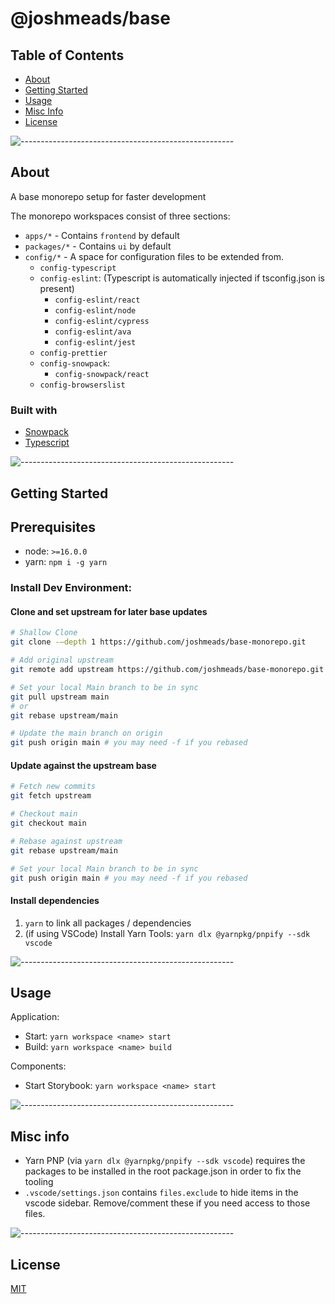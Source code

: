 # @joshmeads/base


## Table of Contents

- [About](#about)
- [Getting Started](#getting_started)
- [Usage](#usage)
- [Misc Info](#misc-info)
- [License](#license)

![-----------------------------------------------------](https://raw.githubusercontent.com/andreasbm/readme/master/assets/lines/rainbow.png)
## About <a name = "about"></a>

A base monorepo setup for faster development

The monorepo workspaces consist of three sections:
  - `apps/*` - Contains `frontend` by default
  - `packages/*` - Contains `ui` by default
  - `config/*` - A space for configuration files to be extended from.
    - `config-typescript`
    - `config-eslint`: (Typescript is automatically injected if tsconfig.json is present)
      - `config-eslint/react`
      - `config-eslint/node`
      - `config-eslint/cypress`
      - `config-eslint/ava`
      - `config-eslint/jest`
    - `config-prettier`
    - `config-snowpack`:
      - `config-snowpack/react`
    - `config-browserslist`

### Built with
- [Snowpack](https://www.snowpack.dev/)
- [Typescript](https://www.typescriptlang.org/)

![-----------------------------------------------------](https://raw.githubusercontent.com/andreasbm/readme/master/assets/lines/rainbow.png)
## Getting Started <a name = "getting_started"></a>

## Prerequisites

- node: `>=16.0.0`
- yarn: `npm i -g yarn`

### Install Dev Environment:

#### Clone and set upstream for later base updates
  ```bash
  # Shallow Clone
  git clone -–depth 1 https://github.com/joshmeads/base-monorepo.git

  # Add original upstream
  git remote add upstream https://github.com/joshmeads/base-monorepo.git

  # Set your local Main branch to be in sync
  git pull upstream main
  # or
  git rebase upstream/main

  # Update the main branch on origin
  git push origin main # you may need -f if you rebased
  ```

#### Update against the upstream base
```bash
# Fetch new commits
git fetch upstream

# Checkout main
git checkout main

# Rebase against upstream
git rebase upstream/main

# Set your local Main branch to be in sync
git push origin main # you may need -f if you rebased
```

#### Install dependencies
1. `yarn` to link all packages / dependencies
2. (if using VSCode) Install Yarn Tools: `yarn dlx @yarnpkg/pnpify --sdk vscode`

![-----------------------------------------------------](https://raw.githubusercontent.com/andreasbm/readme/master/assets/lines/rainbow.png)
## Usage <a name = "usage"></a>

Application:
- Start: `yarn workspace <name> start`
- Build: `yarn workspace <name> build`

Components:
- Start Storybook: `yarn workspace <name> start`

![-----------------------------------------------------](https://raw.githubusercontent.com/andreasbm/readme/master/assets/lines/rainbow.png)
## Misc info <a name = "misc-info"></a>
- Yarn PNP (via `yarn dlx @yarnpkg/pnpify --sdk vscode`) requires the packages to be installed in the root package.json in order to fix the tooling
- `.vscode/settings.json` contains `files.exclude` to hide items in the vscode sidebar. Remove/comment these if you need access to those files.



![-----------------------------------------------------](https://raw.githubusercontent.com/andreasbm/readme/master/assets/lines/rainbow.png)
## License <a name = "license"></a>
[MIT](https://choosealicense.com/licenses/mit/)
